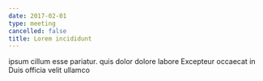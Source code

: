 ```yaml
---
date: 2017-02-01
type: meeting
cancelled: false
title: Lorem incididunt
---
```

ipsum cillum esse pariatur. quis dolor dolore labore Excepteur occaecat in Duis officia velit ullamco